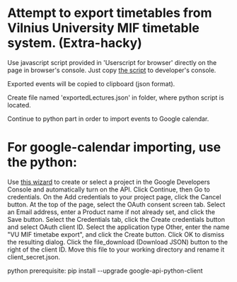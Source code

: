 # Attempt to export timetables from Vilnius University MIF timetable system. (Extra-hacky)

Use javascript script provided in 'Userscript for browser' directly on the page in browser's console. Just copy [the script](https://raw.githubusercontent.com/Woyken/MIF-VU-Timetable-Export/master/Userscript%20for%20browser/MIF%20VU%20Timetable%20exporter.js) to developer's console.

Exported events will be copied to clipboard (json format).

Create file named 'exportedLectures.json' in folder, where python script is located.

Continue to python part in order to import events to Google calendar.

# For google-calendar importing, use the python:

Use [this wizard](https://console.developers.google.com/start/api?id=calendar) to create or select a project in the Google Developers Console and automatically turn on the API. Click Continue, then Go to credentials.
On the Add credentials to your project page, click the Cancel button.
At the top of the page, select the OAuth consent screen tab. Select an Email address, enter a Product name if not already set, and click the Save button.
Select the Credentials tab, click the Create credentials button and select OAuth client ID.
Select the application type Other, enter the name "VU MIF timetabe export", and click the Create button.
Click OK to dismiss the resulting dialog.
Click the file_download (Download JSON) button to the right of the client ID.
Move this file to your working directory and rename it client_secret.json.

python prerequisite: pip install --upgrade google-api-python-client


